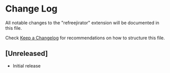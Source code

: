 # Change Log

All notable changes to the "refreejirator" extension will be documented in this file.

Check [Keep a Changelog](http://keepachangelog.com/) for recommendations on how to structure this file.

## [Unreleased]

- Initial release